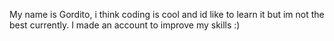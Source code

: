 My name is Gordito, i think coding is cool and id like to learn it but im not the best currently. I made an account to improve my skills :)

<!---
G0rdit0/G0rdit0 is a ✨ special ✨ repository because its `README.md` (this file) appears on your GitHub profile.
You can click the Preview link to take a look at your changes.
--->
